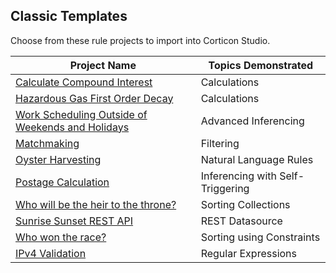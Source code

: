 ## Classic Templates
Choose from these rule projects to import into Corticon Studio. 

| Project Name                                                                                                                             | Topics Demonstrated              |
| ---------------------------------------------------------------------------------------------------------------------------------------- | -------------------------------- |
| [Calculate Compound Interest](<Calculate Compound Interest/README.md>)| Calculations|
| [Hazardous Gas First Order Decay](<Hazardous Gas First Order Decay/README.md>)| Calculations|
| [Work Scheduling Outside of Weekends and Holidays](<Holidays - Use Case for Advanced Inferencing w. Self Triggering/README.md>) | Advanced Inferencing|
| [Matchmaking](Matchmaking/README.md)| Filtering|
| [Oyster Harvesting](<Oyster Harvesting/README.md>)| Natural Language Rules|
| [Postage Calculation](<Postage Calculation/README.md>)| Inferencing with Self-Triggering |
| [Who will be the heir to the throne?](<Solve for the Heir to the Throne/README.md>)| Sorting Collections|
| [Sunrise Sunset REST API](<Sunrise Sunset REST API/README.md>)| REST Datasource|
| [Who won the race?](<Winner of the Race Word Problem/README.md>)| Sorting using Constraints|
| [IPv4 Validation](<IPv4 Validation/README.md>)| Regular Expressions|